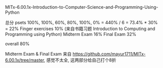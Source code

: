 MITx-6.00.1x-Introduction-to-Computer-Science-and-Programming-Using-Python

总分 
psets 100%, 100%, 60%, 80%, 100%, 0% = 440% / 6 = 73.4% * 30% = 22%
Finger exercises 10% (来自书籍习题 Introduction to Computing and Programming using Python) 
Midterm Exam 16%
Final Exam 32%

overall 80%

Midterm Exam & Final Exam 来自 https://github.com/mayur1711/MITx-6.00.1x/tree/master, 感觉不太全, 这两部分给自己打个8折

